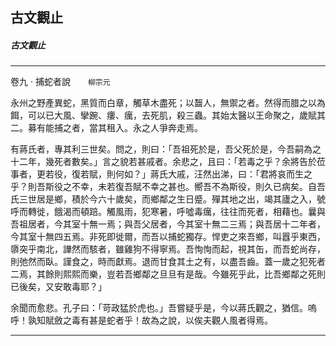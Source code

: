 

## 古文觀止

##### 古文觀止

* * *

卷九 ‧ 捕蛇者說　　`柳宗元`

永州之野產異蛇，黑質而白章，觸草木盡死；以齧人，無禦之者。然得而腊之以為餌，可以已大風、攣踠、瘻、癘，去死肌，殺三蟲。其始太醫以王命聚之，歲賦其二。募有能捕之者，當其租入。永之人爭奔走焉。

有蔣氏者，專其利三世矣。問之，則曰：「吾祖死於是，吾父死於是，今吾嗣為之十二年，幾死者數矣。」言之貌若甚戚者。余悲之，且曰：「若毒之乎？余將告於莅事者，更若役，復若賦，則何如？」蔣氏大戚，汪然出涕，曰：「君將哀而生之乎？則吾斯役之不幸，未若復吾賦不幸之甚也。嚮吾不為斯役，則久已病矣。自吾氏三世居是鄉，積於今六十歲矣，而鄉鄰之生日蹙。殫其地之出，竭其廬之入，號呼而轉徙，餓渴而頓踣。觸風雨，犯寒暑，呼噓毒癘，往往而死者，相藉也。曩與吾祖居者，今其室十無一焉；與吾父居者，今其室十無二三焉；與吾居十二年者，今其室十無四五焉。非死即徙爾，而吾以捕蛇獨存。悍吏之來吾鄉，叫囂乎東西，隳突乎南北，譁然而駭者，雖雞狗不得寧焉。吾恂恂而起，視其缶，而吾蛇尚存，則弛然而臥。謹食之，時而獻焉。退而甘食其土之有，以盡吾齒。蓋一歲之犯死者二焉，其餘則熙熙而樂，豈若吾鄉鄰之旦旦有是哉。今雖死乎此，比吾鄉鄰之死則已後矣，又安敢毒耶？」

余聞而愈悲。孔子曰：「苛政猛於虎也。」吾嘗疑乎是，今以蔣氏觀之，猶信。嗚呼！孰知賦斂之毒有甚是蛇者乎！故為之說，以俟夫觀人風者得焉。

* * *

